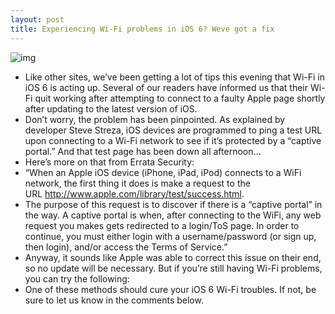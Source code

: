 ```yaml
---
layout: post
title: Experiencing Wi-Fi problems in iOS 6? Weve got a fix
---
```

![img](http://media.idownloadblog.com/wp-content/uploads/2012/06/iOS-6-icon.png)
* Like other sites, we’ve been getting a lot of tips this evening that Wi-Fi in iOS 6 is acting up. Several of our readers have informed us that their Wi-Fi quit working after attempting to connect to a faulty Apple page shortly after updating to the latest version of iOS.
* Don’t worry, the problem has been pinpointed. As explained by developer Steve Streza, iOS devices are programmed to ping a test URL upon connecting to a Wi-Fi network to see if it’s protected by a “captive portal.” And that test page has been down all afternoon…
* Here’s more on that from Errata Security:
* “When an Apple iOS device (iPhone, iPad, iPod) connects to a WiFi network, the first thing it does is make a request to the URL http://www.apple.com/library/test/success.html.
* The purpose of this request is to discover if there is a “captive portal” in the way. A captive portal is when, after connecting to the WiFi, any web request you makes gets redirected to a login/ToS page. In order to continue, you must either login with a username/password (or sign up, then login), and/or access the Terms of Service.”
* Anyway, it sounds like Apple was able to correct this issue on their end, so no update will be necessary. But if you’re still having Wi-Fi problems, you can try the following:
* One of these methods should cure your iOS 6 Wi-Fi troubles. If not, be sure to let us know in the comments below.

